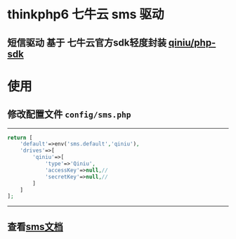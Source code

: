 # thinkphp6 七牛云 sms 驱动
## 短信驱动 基于 七牛云官方sdk轻度封装 [qiniu/php-sdk](https://github.com/qiniu/php-sdk)
# 使用
## 修改配置文件 `config/sms.php`

---
```php
return [
    'default'=>env('sms.default','qiniu'),
    'drives'=>[
        'qiniu'=>[
            'type'=>'Qiniu',
            'accessKey'=>null,//
            'secretKey'=>null,//
        ]
    ]
];
 ```
---
## 查看[sms文档](https://www.cnblogs.com/death-satan/articles/thinkphp_sms.html)